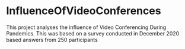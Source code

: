 # InfluenceOfVideoConferences
This project analyses the influence of Video Conferencing During Pandemics. This was based on a survey conducted in December 2020 based answers from 250 participants
